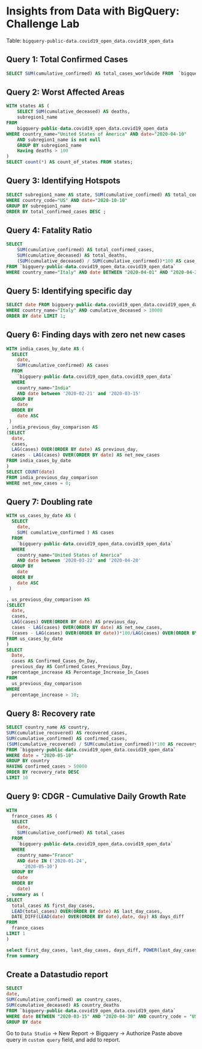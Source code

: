 # Insights from Data with BigQuery: Challenge Lab

Table: `bigquery-public-data.covid19_open_data.covid19_open_data`

## Query 1: Total Confirmed Cases

```sql
SELECT SUM(cumulative_confirmed) AS total_cases_worldwide FROM  `bigquery-public-data.covid19_open_data.covid19_open_data` WHERE date="2020-04-15"
```

## Query 2: Worst Affected Areas

```sql
WITH states AS (
    SELECT SUM(cumulative_deceased) AS deaths, 
    subregion1_name 
FROM 
    bigquery-public-data.covid19_open_data.covid19_open_data 
WHERE country_name="United States of America" AND date="2020-04-10"
    AND subregion1_name is not null
    GROUP BY subregion1_name
    Having deaths > 100
)
SELECT count(*) AS count_of_states FROM states;
```

## Query 3: Identifying Hotspots

```sql
SELECT subregion1_name AS state, SUM(cumulative_confirmed) AS total_confirmed_cases FROM bigquery-public-data.covid19_open_data.covid19_open_data 
WHERE country_code="US" AND date="2020-10-10"
GROUP BY subregion1_name
ORDER BY total_confirmed_cases DESC ;
```

## Query 4: Fatality Ratio

```sql
SELECT 
    SUM(cumulative_confirmed) AS total_confirmed_cases, 
    SUM(cumulative_deceased) AS total_deaths, 
    (SUM(cumulative_deceased) / SUM(cumulative_confirmed))*100 AS case_fatality_ratio 
FROM `bigquery-public-data.covid19_open_data.covid19_open_data`
WHERE country_name="Italy" AND date BETWEEN "2020-04-01" AND "2020-04-30"
```

## Query 5: Identifying specific day

```sql
SELECT date FROM bigquery-public-data.covid19_open_data.covid19_open_data 
WHERE country_name="Italy" AND cumulative_deceased > 10000 
ORDER BY date LIMIT 1;
```

## Query 6: Finding days with zero net new cases

```sql
WITH india_cases_by_date AS (
  SELECT
    date,
    SUM(cumulative_confirmed) AS cases
  FROM
    `bigquery-public-data.covid19_open_data.covid19_open_data`
  WHERE
    country_name="India"
    AND date between '2020-02-21' and '2020-03-15'
  GROUP BY
    date
  ORDER BY
    date ASC
 )
, india_previous_day_comparison AS
(SELECT
  date,
  cases,
  LAG(cases) OVER(ORDER BY date) AS previous_day,
  cases - LAG(cases) OVER(ORDER BY date) AS net_new_cases
FROM india_cases_by_date
)
SELECT COUNT(date)
FROM india_previous_day_comparison
WHERE net_new_cases = 0;
```

## Query 7: Doubling rate

```sql
WITH us_cases_by_date AS (
  SELECT
    date,
    SUM( cumulative_confirmed ) AS cases
  FROM
    `bigquery-public-data.covid19_open_data.covid19_open_data`
  WHERE
    country_name="United States of America"
    AND date between '2020-03-22' and '2020-04-20'
  GROUP BY
    date
  ORDER BY
    date ASC
 )

, us_previous_day_comparison AS
(SELECT
  date,
  cases,
  LAG(cases) OVER(ORDER BY date) AS previous_day,
  cases - LAG(cases) OVER(ORDER BY date) AS net_new_cases,
  (cases - LAG(cases) OVER(ORDER BY date))*100/LAG(cases) OVER(ORDER BY date) AS percentage_increase
FROM us_cases_by_date
)
SELECT
  Date,
  cases AS Confirmed_Cases_On_Day,
  previous_day AS Confirmed_Cases_Previous_Day,
  percentage_increase AS Percentage_Increase_In_Cases
FROM
  us_previous_day_comparison
WHERE
  percentage_increase > 10;
```

## Query 8: Recovery rate

```sql
SELECT country_name AS country, 
SUM(cumulative_recovered) AS recovered_cases, 
SUM(cumulative_confirmed) AS confirmed_cases,
(SUM(cumulative_recovered) / SUM(cumulative_confirmed))*100 AS recovery_rate
FROM `bigquery-public-data.covid19_open_data.covid19_open_data`
WHERE date = "2020-05-10"
GROUP BY country
HAVING confirmed_cases > 50000
ORDER BY recovery_rate DESC
LIMIT 10
```

## Query 9: CDGR - Cumulative Daily Growth Rate

```sql
WITH
  france_cases AS (
  SELECT
    date,
    SUM(cumulative_confirmed) AS total_cases
  FROM
    `bigquery-public-data.covid19_open_data.covid19_open_data`
  WHERE
    country_name="France"
    AND date IN ('2020-01-24',
      '2020-05-10')
  GROUP BY
    date
  ORDER BY
    date)
, summary as (
SELECT
  total_cases AS first_day_cases,
  LEAD(total_cases) OVER(ORDER BY date) AS last_day_cases,
  DATE_DIFF(LEAD(date) OVER(ORDER BY date),date, day) AS days_diff
FROM
  france_cases
LIMIT 1
)

select first_day_cases, last_day_cases, days_diff, POWER(last_day_cases/first_day_cases,1/days_diff)-1 as cdgr
from summary
```

## Create a Datastudio report

```sql
SELECT 
date,
SUM(cumulative_confirmed) as country_cases,
SUM(cumulative_deceased) AS country_deaths
FROM `bigquery-public-data.covid19_open_data.covid19_open_data`
WHERE date BETWEEN "2020-03-15" AND "2020-04-30" AND country_code = "US"
GROUP BY date
```

Go to `Data Studio` -> New Report -> Bigquery -> Authorize
Paste above query in `custom query` field, and add to report.
